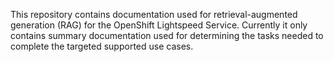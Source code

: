 This repository contains documentation used for retrieval-augmented generation
(RAG) for the OpenShift Lightspeed Service. Currently it only contains summary
documentation used for determining the tasks needed to complete the targeted
supported use cases.